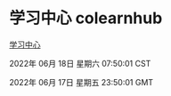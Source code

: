 # 学习中心 colearnhub
[学习中心](http://59.174.8.33:56308/colearnhub/)

2022年 06月 18日 星期六 07:50:01 CST

2022年 06月 17日 星期五 23:50:01 GMT
